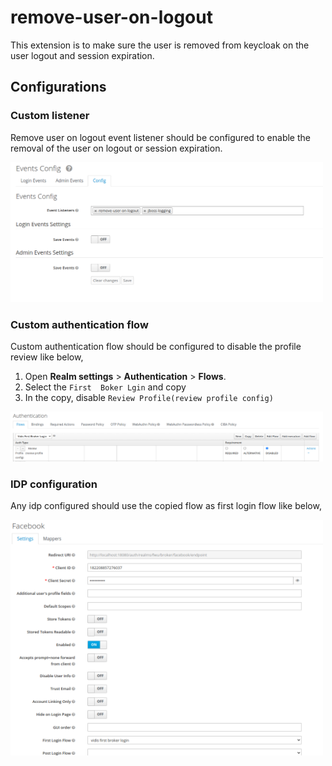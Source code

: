 # remove-user-on-logout

This extension is to make sure the user is removed from keycloak on the user logout and session expiration.

## Configurations

### Custom listener

Remove user on logout event listener should be configured to enable the removal of the user on logout or session expiration.

<img src="listener-config.png" width="500" />

### Custom authentication flow

Custom authentication flow should be configured to disable the profile review like below,

1. Open **Realm settings**  > **Authentication** > **Flows**.
2. Select the `First  Boker Lgin` and copy
3. In the copy, disable `Review Profile(review profile config)`

<img src="authentication-flow.png" width="500" /> 

### IDP configuration

Any idp configured should use the copied flow as first login flow like below,

<img src="idp-config.png" width="500" /> 